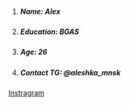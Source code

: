 

1. ##### **Name:** Alex

2. ##### **Education:** BGAS

3. ##### **Age:** 26

4. ##### **Contact TG:** @aleshka_mnsk

[Instragram](https://www.instagram.com/leshkalp)
